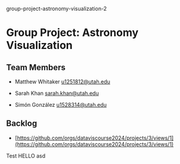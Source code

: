 group-project-astronomy-visualization-2

# Group Project: Astronomy Visualization

## Team Members

- Matthew Whitaker u1251812@utah.edu

- Sarah Khan sarah.khan@utah.edu

- Simón González u1528314@utah.edu

## Backlog

- [https://github.com/orgs/dataviscourse2024/projects/3/views/1](https://github.com/orgs/dataviscourse2024/projects/3/views/1)

Test HELLO
asd